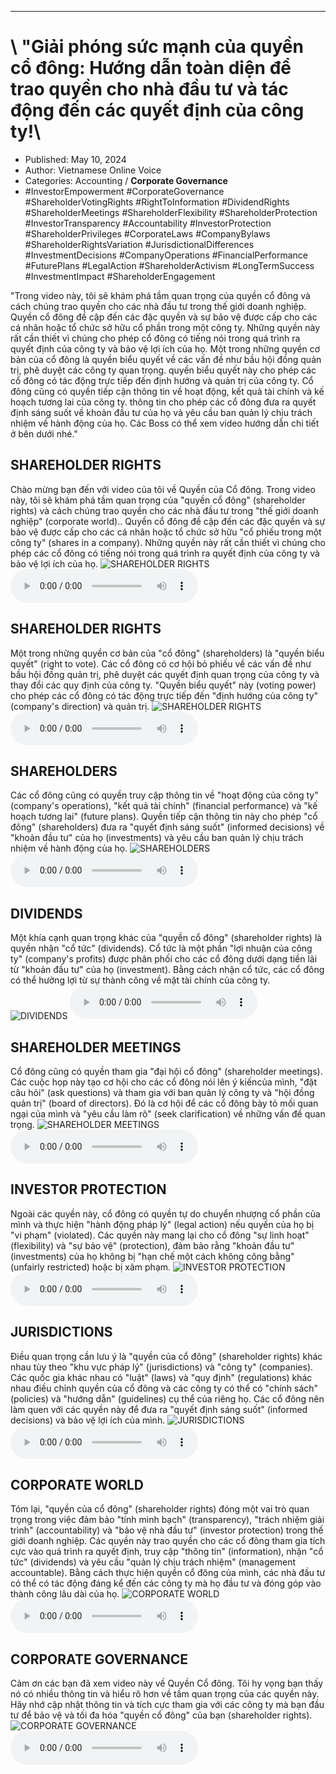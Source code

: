 
---

# \ "Giải phóng sức mạnh của quyền cổ đông: Hướng dẫn toàn diện để trao quyền cho nhà đầu tư và tác động đến các quyết định của công ty!\

- Published: May 10, 2024
- Author: Vietnamese Online Voice
- Categories: Accounting / **Corporate Governance**
- #InvestorEmpowerment #CorporateGovernance #ShareholderVotingRights #RightToInformation #DividendRights #ShareholderMeetings #ShareholderFlexibility #ShareholderProtection #InvestorTransparency #Accountability #InvestorProtection #ShareholderPrivileges #CorporateLaws #CompanyBylaws #ShareholderRightsVariation #JurisdictionalDifferences #InvestmentDecisions #CompanyOperations #FinancialPerformance #FuturePlans #LegalAction #ShareholderActivism #LongTermSuccess #InvestmentImpact #ShareholderEngagement

"Trong video này, tôi sẽ khám phá tầm quan trọng của quyền cổ đông và cách chúng trao quyền cho các nhà đầu tư trong thế giới doanh nghiệp. Quyền cổ đông đề cập đến các đặc quyền và sự bảo vệ được cấp cho các cá nhân hoặc tổ chức sở hữu cổ phần trong một công ty. Những quyền này rất cần thiết vì chúng cho phép cổ đông có tiếng nói trong quá trình ra quyết định của công ty và bảo vệ lợi ích của họ. Một trong những quyền cơ bản của cổ đông là quyền biểu quyết về các vấn đề như bầu hội đồng quản trị, phê duyệt các công ty quan trọng. quyền biểu quyết này cho phép các cổ đông có tác động trực tiếp đến định hướng và quản trị của công ty. Cổ đông cũng có quyền tiếp cận thông tin về hoạt động, kết quả tài chính và kế hoạch tương lai của công ty. thông tin cho phép các cổ đông đưa ra quyết định sáng suốt về khoản đầu tư của họ và yêu cầu ban quản lý chịu trách nhiệm về hành động của họ. Các Boss có thể xem video hướng dẫn chi tiết ở bên dưới nhé."


## SHAREHOLDER RIGHTS

Chào mừng bạn đến với video của tôi về Quyền của Cổ đông. Trong video này, tôi sẽ khám phá tầm quan trọng của "quyền cổ đông" (shareholder rights) và cách chúng trao quyền cho các nhà đầu tư trong "thế giới doanh nghiệp" (corporate world).. Quyền cổ đông đề cập đến các đặc quyền và sự bảo vệ được cấp cho các cá nhân hoặc tổ chức sở hữu "cổ phiếu trong một công ty" (shares in a company). Những quyền này rất cần thiết vì chúng cho phép các cổ đông có tiếng nói trong quá trình ra quyết định của công ty và bảo vệ lợi ích của họ.
![SHAREHOLDER RIGHTS](https://http-archiver-apis-production-80.schnworks.com/storage/images/transitions/2024-05-10/transition-24776469542-Montserrat-Thin-004895.jpg)
<audio controls>
    <source src="https://http-archiver-apis-production-80.schnworks.com/storage/storage/audio/file-61209973724.mp3" type="audio/mpeg">
</audio>



## SHAREHOLDER RIGHTS

Một trong những quyền cơ bản của "cổ đông" (shareholders) là "quyền biểu quyết" (right to vote). Các cổ đông có cơ hội bỏ phiếu về các vấn đề như bầu hội đồng quản trị, phê duyệt các quyết định quan trọng của công ty và thay đổi các quy định của công ty. "Quyền biểu quyết" này (voting power) cho phép các cổ đông có tác động trực tiếp đến "định hướng của công ty" (company's direction) và quản trị.
![SHAREHOLDER RIGHTS](https://http-archiver-apis-production-80.schnworks.com/storage/images/transitions/2024-05-10/transition--12905061228-Montserrat-ExtraBold-283593.jpg)
<audio controls>
    <source src="https://http-archiver-apis-production-80.schnworks.com/storage/storage/audio/file-2758583844.mp3" type="audio/mpeg">
</audio>



## SHAREHOLDERS

Các cổ đông cũng có quyền truy cập thông tin về "hoạt động của công ty" (company's operations), "kết quả tài chính" (financial performance) và "kế hoạch tương lai" (future plans). Quyền tiếp cận thông tin này cho phép "cổ đông" (shareholders) đưa ra "quyết định sáng suốt" (informed decisions) về "khoản đầu tư" của họ (investments) và yêu cầu ban quản lý chịu trách nhiệm về hành động của họ.
![SHAREHOLDERS](https://http-archiver-apis-production-80.schnworks.com/storage/images/transitions/2024-05-10/transition--24137141899-Montserrat-Black-4A148C.jpg)
<audio controls>
    <source src="https://http-archiver-apis-production-80.schnworks.com/storage/storage/audio/file-27484283940.mp3" type="audio/mpeg">
</audio>



## DIVIDENDS

Một khía cạnh quan trọng khác của "quyền cổ đông" (shareholder rights) là quyền nhận "cổ tức" (dividends). Cổ tức là một phần "lợi nhuận của công ty" (company's profits) được phân phối cho các cổ đông dưới dạng tiền lãi từ "khoản đầu tư" của họ (investment). Bằng cách nhận cổ tức, các cổ đông có thể hưởng lợi từ sự thành công về mặt tài chính của công ty.
![DIVIDENDS](https://http-archiver-apis-production-80.schnworks.com/storage/images/transitions/2024-05-10/transition--10298800911-Montserrat-Thin-303F9F.jpg)
<audio controls>
    <source src="https://http-archiver-apis-production-80.schnworks.com/storage/storage/audio/file-20766128511.mp3" type="audio/mpeg">
</audio>



## SHAREHOLDER MEETINGS

Cổ đông cũng có quyền tham gia "đại hội cổ đông" (shareholder meetings). Các cuộc họp này tạo cơ hội cho các cổ đông nói lên ý kiến ​​của mình, "đặt câu hỏi" (ask questions) và tham gia với ban quản lý công ty và "hội đồng quản trị" (board of directors). Đó là cơ hội để các cổ đông bày tỏ mối quan ngại của mình và "yêu cầu làm rõ" (seek clarification) về những vấn đề quan trọng.
![SHAREHOLDER MEETINGS](https://http-archiver-apis-production-80.schnworks.com/storage/images/transitions/2024-05-10/transition--8251082438-Montserrat-Thin-303F9F.jpg)
<audio controls>
    <source src="https://http-archiver-apis-production-80.schnworks.com/storage/storage/audio/file-36870843027.mp3" type="audio/mpeg">
</audio>



## INVESTOR PROTECTION

Ngoài các quyền này, cổ đông có quyền tự do chuyển nhượng cổ phần của mình và thực hiện "hành động pháp lý" (legal action) nếu quyền của họ bị "vi phạm" (violated). Các quyền này mang lại cho cổ đông "sự linh hoạt" (flexibility) và "sự bảo vệ" (protection), đảm bảo rằng "khoản đầu tư" (investments) của họ không bị "hạn chế một cách không công bằng" (unfairly restricted) hoặc bị xâm phạm.
![INVESTOR PROTECTION](https://http-archiver-apis-production-80.schnworks.com/storage/images/transitions/2024-05-10/transition--36143038156-Montserrat-Bold-9C27B0.jpg)
<audio controls>
    <source src="https://http-archiver-apis-production-80.schnworks.com/storage/storage/audio/file-1722221084.mp3" type="audio/mpeg">
</audio>



## JURISDICTIONS

Điều quan trọng cần lưu ý là "quyền của cổ đông" (shareholder rights) khác nhau tùy theo "khu vực pháp lý" (jurisdictions) và "công ty" (companies). Các quốc gia khác nhau có "luật" (laws) và "quy định" (regulations) khác nhau điều chỉnh quyền của cổ đông và các công ty có thể có "chính sách" (policies) và "hướng dẫn" (guidelines) cụ thể của riêng họ. Các cổ đông nên làm quen với các quyền này để đưa ra "quyết định sáng suốt" (informed decisions) và bảo vệ lợi ích của mình.
![JURISDICTIONS](https://http-archiver-apis-production-80.schnworks.com/storage/images/transitions/2024-05-10/transition-25338494641-Montserrat-Medium-512DA8.jpg)
<audio controls>
    <source src="https://http-archiver-apis-production-80.schnworks.com/storage/storage/audio/file-5251750249.mp3" type="audio/mpeg">
</audio>



## CORPORATE WORLD

Tóm lại, "quyền của cổ đông" (shareholder rights) đóng một vai trò quan trọng trong việc đảm bảo "tính minh bạch" (transparency), "trách nhiệm giải trình" (accountability) và "bảo vệ nhà đầu tư" (investor protection) trong thế giới doanh nghiệp. Các quyền này trao quyền cho các cổ đông tham gia tích cực vào quá trình ra quyết định, truy cập "thông tin" (information), nhận "cổ tức" (dividends) và yêu cầu "quản lý chịu trách nhiệm" (management accountable). Bằng cách thực hiện quyền cổ đông của mình, các nhà đầu tư có thể có tác động đáng kể đến các công ty mà họ đầu tư và đóng góp vào thành công lâu dài của họ.
![CORPORATE WORLD](https://http-archiver-apis-production-80.schnworks.com/storage/images/transitions/2024-05-10/transition--67305206187-Montserrat-Thin-283593.jpg)
<audio controls>
    <source src="https://http-archiver-apis-production-80.schnworks.com/storage/storage/audio/file-11675453237.mp3" type="audio/mpeg">
</audio>



## CORPORATE GOVERNANCE

Cảm ơn các bạn đã xem video này về Quyền Cổ đông. Tôi hy vọng bạn thấy nó có nhiều thông tin và hiểu rõ hơn về tầm quan trọng của các quyền này. Hãy nhớ cập nhật thông tin và tích cực tham gia với các công ty mà bạn đầu tư để bảo vệ và tối đa hóa "quyền cổ đông" của bạn (shareholder rights).
![CORPORATE GOVERNANCE](https://http-archiver-apis-production-80.schnworks.com/storage/images/transitions/2024-05-10/transition--6670464879-Montserrat-ExtraBold-4A148C.jpg)
<audio controls>
    <source src="https://http-archiver-apis-production-80.schnworks.com/storage/storage/audio/file-13489619631.mp3" type="audio/mpeg">
</audio>

